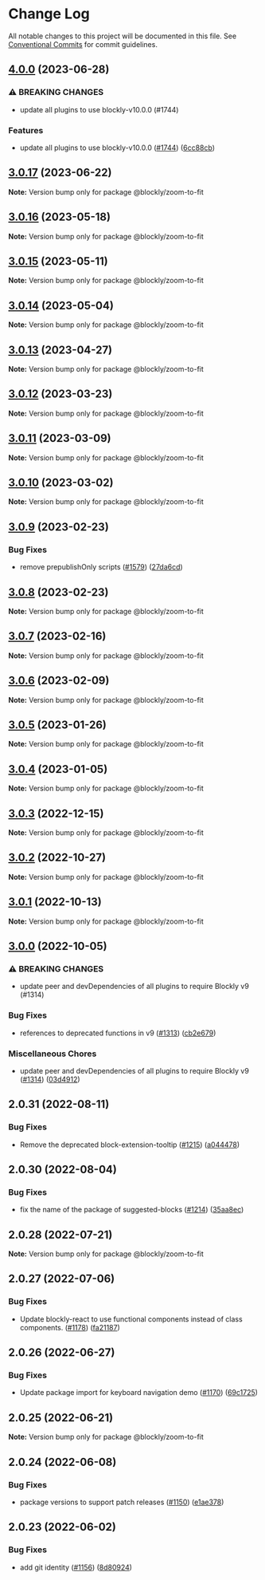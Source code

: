 # Change Log

All notable changes to this project will be documented in this file.
See [Conventional Commits](https://conventionalcommits.org) for commit guidelines.

## [4.0.0](https://github.com/google/blockly-samples/compare/@blockly/zoom-to-fit@3.0.17...@blockly/zoom-to-fit@4.0.0) (2023-06-28)


### ⚠ BREAKING CHANGES

* update all plugins to use blockly-v10.0.0 (#1744)

### Features

* update all plugins to use blockly-v10.0.0 ([#1744](https://github.com/google/blockly-samples/issues/1744)) ([6cc88cb](https://github.com/google/blockly-samples/commit/6cc88cbef39d4ad664a668d3d46eb29ba7292f9c))



## [3.0.17](https://github.com/google/blockly-samples/compare/@blockly/zoom-to-fit@3.0.16...@blockly/zoom-to-fit@3.0.17) (2023-06-22)

**Note:** Version bump only for package @blockly/zoom-to-fit





## [3.0.16](https://github.com/google/blockly-samples/compare/@blockly/zoom-to-fit@3.0.15...@blockly/zoom-to-fit@3.0.16) (2023-05-18)

**Note:** Version bump only for package @blockly/zoom-to-fit





## [3.0.15](https://github.com/google/blockly-samples/compare/@blockly/zoom-to-fit@3.0.14...@blockly/zoom-to-fit@3.0.15) (2023-05-11)

**Note:** Version bump only for package @blockly/zoom-to-fit





## [3.0.14](https://github.com/google/blockly-samples/compare/@blockly/zoom-to-fit@3.0.13...@blockly/zoom-to-fit@3.0.14) (2023-05-04)

**Note:** Version bump only for package @blockly/zoom-to-fit





## [3.0.13](https://github.com/google/blockly-samples/compare/@blockly/zoom-to-fit@3.0.12...@blockly/zoom-to-fit@3.0.13) (2023-04-27)

**Note:** Version bump only for package @blockly/zoom-to-fit





## [3.0.12](https://github.com/google/blockly-samples/compare/@blockly/zoom-to-fit@3.0.11...@blockly/zoom-to-fit@3.0.12) (2023-03-23)

**Note:** Version bump only for package @blockly/zoom-to-fit





## [3.0.11](https://github.com/google/blockly-samples/compare/@blockly/zoom-to-fit@3.0.10...@blockly/zoom-to-fit@3.0.11) (2023-03-09)

**Note:** Version bump only for package @blockly/zoom-to-fit





## [3.0.10](https://github.com/google/blockly-samples/compare/@blockly/zoom-to-fit@3.0.9...@blockly/zoom-to-fit@3.0.10) (2023-03-02)

**Note:** Version bump only for package @blockly/zoom-to-fit





## [3.0.9](https://github.com/google/blockly-samples/compare/@blockly/zoom-to-fit@3.0.8...@blockly/zoom-to-fit@3.0.9) (2023-02-23)


### Bug Fixes

* remove prepublishOnly scripts ([#1579](https://github.com/google/blockly-samples/issues/1579)) ([27da6cd](https://github.com/google/blockly-samples/commit/27da6cd04c38f6ba417f4e7446bb6218c475448d))



## [3.0.8](https://github.com/google/blockly-samples/compare/@blockly/zoom-to-fit@3.0.7...@blockly/zoom-to-fit@3.0.8) (2023-02-23)

**Note:** Version bump only for package @blockly/zoom-to-fit





## [3.0.7](https://github.com/google/blockly-samples/compare/@blockly/zoom-to-fit@3.0.6...@blockly/zoom-to-fit@3.0.7) (2023-02-16)

**Note:** Version bump only for package @blockly/zoom-to-fit





## [3.0.6](https://github.com/google/blockly-samples/compare/@blockly/zoom-to-fit@3.0.5...@blockly/zoom-to-fit@3.0.6) (2023-02-09)

**Note:** Version bump only for package @blockly/zoom-to-fit





## [3.0.5](https://github.com/google/blockly-samples/compare/@blockly/zoom-to-fit@3.0.4...@blockly/zoom-to-fit@3.0.5) (2023-01-26)

**Note:** Version bump only for package @blockly/zoom-to-fit





## [3.0.4](https://github.com/google/blockly-samples/compare/@blockly/zoom-to-fit@3.0.3...@blockly/zoom-to-fit@3.0.4) (2023-01-05)

**Note:** Version bump only for package @blockly/zoom-to-fit





## [3.0.3](https://github.com/google/blockly-samples/compare/@blockly/zoom-to-fit@3.0.2...@blockly/zoom-to-fit@3.0.3) (2022-12-15)

**Note:** Version bump only for package @blockly/zoom-to-fit





## [3.0.2](https://github.com/google/blockly-samples/compare/@blockly/zoom-to-fit@3.0.1...@blockly/zoom-to-fit@3.0.2) (2022-10-27)

**Note:** Version bump only for package @blockly/zoom-to-fit





## [3.0.1](https://github.com/google/blockly-samples/compare/@blockly/zoom-to-fit@3.0.0...@blockly/zoom-to-fit@3.0.1) (2022-10-13)

**Note:** Version bump only for package @blockly/zoom-to-fit





## [3.0.0](https://github.com/google/blockly-samples/compare/@blockly/zoom-to-fit@2.0.31...@blockly/zoom-to-fit@3.0.0) (2022-10-05)


### ⚠ BREAKING CHANGES

* update peer and devDependencies of all plugins to require Blockly v9 (#1314)

### Bug Fixes

* references to deprecated functions in v9 ([#1313](https://github.com/google/blockly-samples/issues/1313)) ([cb2e679](https://github.com/google/blockly-samples/commit/cb2e67987e0b62a77c26adc660cc6ade1ba67954))


### Miscellaneous Chores

* update peer and devDependencies of all plugins to require Blockly v9 ([#1314](https://github.com/google/blockly-samples/issues/1314)) ([03d4912](https://github.com/google/blockly-samples/commit/03d4912c42c8de0f30493037ccc28dddaea0f266))



## 2.0.31 (2022-08-11)


### Bug Fixes

* Remove the deprecated block-extension-tooltip ([#1215](https://github.com/google/blockly-samples/issues/1215)) ([a044478](https://github.com/google/blockly-samples/commit/a044478c86a73e3065bc866e427f175cbec6fc13))





## 2.0.30 (2022-08-04)


### Bug Fixes

* fix the name of the package of suggested-blocks ([#1214](https://github.com/google/blockly-samples/issues/1214)) ([35aa8ec](https://github.com/google/blockly-samples/commit/35aa8ec73a60a4eb5b1e80cb2fc71dcd83d05e27))





## 2.0.28 (2022-07-21)

**Note:** Version bump only for package @blockly/zoom-to-fit





## 2.0.27 (2022-07-06)


### Bug Fixes

* Update blockly-react to use functional components instead of class components. ([#1178](https://github.com/google/blockly-samples/issues/1178)) ([fa21187](https://github.com/google/blockly-samples/commit/fa21187cdbe4ec3a5c69f185540dd68a98eb69d7))





## 2.0.26 (2022-06-27)


### Bug Fixes

* Update package import for keyboard navigation demo ([#1170](https://github.com/google/blockly-samples/issues/1170)) ([69c1725](https://github.com/google/blockly-samples/commit/69c1725b775279fcc397dc178935208d5f42b08c))





## 2.0.25 (2022-06-21)

**Note:** Version bump only for package @blockly/zoom-to-fit





## 2.0.24 (2022-06-08)


### Bug Fixes

* package versions to support patch releases ([#1150](https://github.com/google/blockly-samples/issues/1150)) ([e1ae378](https://github.com/google/blockly-samples/commit/e1ae378d779531621c3d948566257d069002963f))





## 2.0.23 (2022-06-02)


### Bug Fixes

* add git identity ([#1156](https://github.com/google/blockly-samples/issues/1156)) ([8d80924](https://github.com/google/blockly-samples/commit/8d809243b277375beb2ce75d4e157b5e17f78193))
